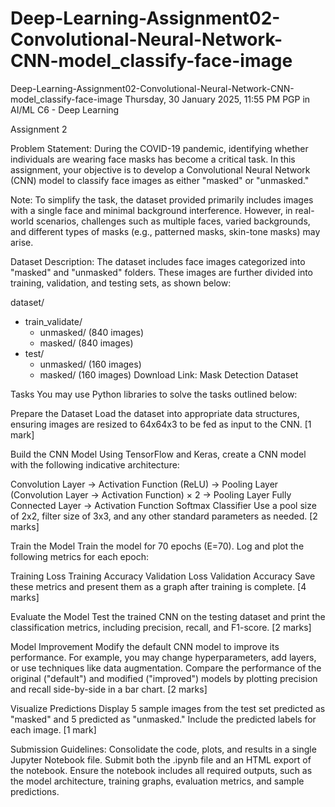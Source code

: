 # Deep-Learning-Assignment02-Convolutional-Neural-Network-CNN-model_classify-face-image
Deep-Learning-Assignment02-Convolutional-Neural-Network-CNN-model_classify-face-image
 Thursday, 30 January 2025, 11:55 PM
PGP in AI/ML
C6 - Deep Learning

Assignment 2

Problem Statement:
During the COVID-19 pandemic, identifying whether individuals are wearing face masks has become a critical task. In this assignment, your objective is to develop a Convolutional Neural Network (CNN) model to classify face images as either "masked" or "unmasked."

Note:
To simplify the task, the dataset provided primarily includes images with a single face and minimal background interference. However, in real-world scenarios, challenges such as multiple faces, varied backgrounds, and different types of masks (e.g., patterned masks, skin-tone masks) may arise.

Dataset Description:
The dataset includes face images categorized into "masked" and "unmasked" folders. These images are further divided into training, validation, and testing sets, as shown below:

dataset/
 + train_validate/
    + unmasked/ (840 images)
    + masked/ (840 images)
 + test/
    + unmasked/ (160 images)
    + masked/ (160 images)
Download Link: Mask Detection Dataset


Tasks
You may use Python libraries to solve the tasks outlined below:

Prepare the Dataset
Load the dataset into appropriate data structures, ensuring images are resized to 64x64x3 to be fed as input to the CNN. [1 mark]

Build the CNN Model
Using TensorFlow and Keras, create a CNN model with the following indicative architecture:

Convolution Layer → Activation Function (ReLU) → Pooling Layer
(Convolution Layer → Activation Function) × 2 → Pooling Layer
Fully Connected Layer → Activation Function
Softmax Classifier
Use a pool size of 2x2, filter size of 3x3, and any other standard parameters as needed. [2 marks]

Train the Model
Train the model for 70 epochs (E=70). Log and plot the following metrics for each epoch:

Training Loss
Training Accuracy
Validation Loss
Validation Accuracy
Save these metrics and present them as a graph after training is complete. [4 marks]

Evaluate the Model
Test the trained CNN on the testing dataset and print the classification metrics, including precision, recall, and F1-score. [2 marks]

Model Improvement
Modify the default CNN model to improve its performance. For example, you may change hyperparameters, add layers, or use techniques like data augmentation. Compare the performance of the original ("default") and modified ("improved") models by plotting precision and recall side-by-side in a bar chart. [2 marks]

Visualize Predictions
Display 5 sample images from the test set predicted as "masked" and 5 predicted as "unmasked." Include the predicted labels for each image. [1 mark]

Submission Guidelines:
Consolidate the code, plots, and results in a single Jupyter Notebook file.
Submit both the .ipynb file and an HTML export of the notebook.
Ensure the notebook includes all required outputs, such as the model architecture, training graphs, evaluation metrics, and sample predictions.
